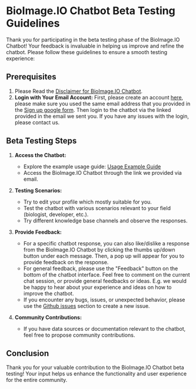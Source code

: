 # BioImage.IO Chatbot Beta Testing Guidelines

Thank you for participating in the beta testing phase of the BioImage.IO Chatbot! Your feedback is invaluable in helping us improve and refine the chatbot. Please follow these guidelines to ensure a smooth testing experience:

## Prerequisites

1. Please Read the [Disclaimer for BioImage.IO Chatbot](./DISCLAIMER.md).
2. **Login with Your Email Account:** First, please create an account [here](https://ai.imjoy.io/public/apps/hypha-login/), please make sure you used the same email address that you provided in the [Sign up google form](https://forms.gle/fEnj68Rxut1VUX1Y8). Then login to the chatbot via the linked provided in the email we sent you. If you have any issues with the login, please contact us.

## Beta Testing Steps

1. **Access the Chatbot:**
   - Explore the example usage guide: [Usage Example Guide](https://github.com/bioimage-io/bioimageio-chatbot/blob/main/docs/usage_example.md)
   - Access the BioImage.IO Chatbot through the link we provided via email.

2. **Testing Scenarios:**
   - Try to edit your profile which mostly suitable for you.
   - Test the chatbot with various scenarios relevant to your field (biologist, developer, etc.).
   - Try different knowledge base channels and observe the responses.

3. **Provide Feedback:**
   - For a specific chatbot response, you can also like/dislike a response from the BioImage.IO Chatbot by clicking the thumbs up/down button under each message. Then, a pop up will appear for you to provide feedback on the response.
   - For general feedback, please use the "Feedback" button on the bottom of the chatbot interface. Feel free to comment on the current chat session, or provide general feedbacks or ideas. E.g. we would be happy to hear about your experience and ideas on how to improve the chatbot.
   - If you encounter any bugs, issues, or unexpected behavior, please use the [Github issues](https://github.com/bioimage-io/bioimageio-chatbot/issues) section to create a new issue.

4. **Community Contributions:**
   - If you have data sources or documentation relevant to the chatbot, feel free to propose community contributions.

## Conclusion

Thank you for your valuable contribution to the BioImage.IO Chatbot beta testing! Your input helps us enhance the functionality and user experience for the entire community.

